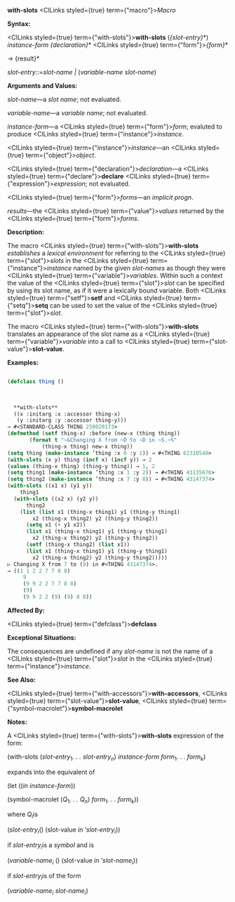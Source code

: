**with-slots** <ClLinks styled={true} term={"macro"}><i>Macro</i></ClLinks> 



**Syntax:** 



<ClLinks styled={true} term={"with-slots"}><b>with-slots</b></ClLinks> (*\{slot-entry\}*\*) *instance-form \{declaration\}*\* <ClLinks styled={true} term={"form"}><i>\{form\}</i></ClLinks>\* 



→ \{result\}\* 



*slot-entry::*=*slot-name |* (*variable-name slot-name*) 



**Arguments and Values:** 



*slot-name*—a *slot name*; not evaluated. 



*variable-name*—a *variable name*; not evaluated. 



*instance-form*—a <ClLinks styled={true} term={"form"}><i>form</i></ClLinks>; evaluted to produce <ClLinks styled={true} term={"instance"}><i>instance</i></ClLinks>. 



<ClLinks styled={true} term={"instance"}><i>instance</i></ClLinks>—an <ClLinks styled={true} term={"object"}><i>object</i></ClLinks>. 



<ClLinks styled={true} term={"declaration"}><i>declaration</i></ClLinks>—a <ClLinks styled={true} term={"declare"}><b>declare</b></ClLinks> <ClLinks styled={true} term={"expression"}><i>expression</i></ClLinks>; not evaluated. 



<ClLinks styled={true} term={"form"}><i>forms</i></ClLinks>—an *implicit progn*. 



*results*—the <ClLinks styled={true} term={"value"}><i>values</i></ClLinks> returned by the <ClLinks styled={true} term={"form"}><i>forms</i></ClLinks>. 



**Description:** 



The macro <ClLinks styled={true} term={"with-slots"}><b>with-slots</b></ClLinks> *establishes* a *lexical environment* for referring to the <ClLinks styled={true} term={"slot"}><i>slots</i></ClLinks> in the <ClLinks styled={true} term={"instance"}><i>instance</i></ClLinks> named by the given *slot-names* as though they were <ClLinks styled={true} term={"variable"}><i>variables</i></ClLinks>. Within such a context the value of the <ClLinks styled={true} term={"slot"}><i>slot</i></ClLinks> can be specified by using its slot name, as if it were a lexically bound variable. Both <ClLinks styled={true} term={"setf"}><b>setf</b></ClLinks> and <ClLinks styled={true} term={"setq"}><b>setq</b></ClLinks> can be used to set the value of the <ClLinks styled={true} term={"slot"}><i>slot</i></ClLinks>. 



The macro <ClLinks styled={true} term={"with-slots"}><b>with-slots</b></ClLinks> translates an appearance of the slot name as a <ClLinks styled={true} term={"variable"}><i>variable</i></ClLinks> into a call to <ClLinks styled={true} term={"slot-value"}><b>slot-value</b></ClLinks>. 



**Examples:**
```lisp

(defclass thing () 

  
  
  **with-slots** 
  ((x :initarg :x :accessor thing-x) 
   (y :initarg :y :accessor thing-y))) 
→ #<STANDARD-CLASS THING 250020173> 
(defmethod (setf thing-x) :before (new-x (thing thing)) 
	   (format t "~&Changing X from ~D to ~D in ~S.~%" 
		   (thing-x thing) new-x thing)) 
(setq thing (make-instance ’thing :x 0 :y 1)) → #<THING 62310540> 
(with-slots (x y) thing (incf x) (incf y)) → 2 
(values (thing-x thing) (thing-y thing)) → 1, 2 
(setq thing1 (make-instance ’thing :x 1 :y 2)) → #<THING 43135676> 
(setq thing2 (make-instance ’thing :x 7 :y 8)) → #<THING 43147374> 
(with-slots ((x1 x) (y1 y)) 
    thing1 
  (with-slots ((x2 x) (y2 y)) 
      thing2 
    (list (list x1 (thing-x thing1) y1 (thing-y thing1) 
		x2 (thing-x thing2) y2 (thing-y thing2)) 
	  (setq x1 (+ y1 x2)) 
	  (list x1 (thing-x thing1) y1 (thing-y thing1) 
		x2 (thing-x thing2) y2 (thing-y thing2)) 
	  (setf (thing-x thing2) (list x1)) 
	  (list x1 (thing-x thing1) y1 (thing-y thing1) 
		x2 (thing-x thing2) y2 (thing-y thing2))))) 
▷ Changing X from 7 to (9) in #<THING 43147374>. 
→ ((1 1 2 2 7 7 8 8) 
     9 
     (9 9 2 2 7 7 8 8) 
     (9) 
     (9 9 2 2 (9) (9) 8 8)) 

```
**Affected By:** 



<ClLinks styled={true} term={"defclass"}><b>defclass</b></ClLinks> 



**Exceptional Situations:** 



The consequences are undefined if any *slot-name* is not the name of a <ClLinks styled={true} term={"slot"}><i>slot</i></ClLinks> in the <ClLinks styled={true} term={"instance"}><i>instance</i></ClLinks>. 



**See Also:** 



<ClLinks styled={true} term={"with-accessors"}><b>with-accessors</b></ClLinks>, <ClLinks styled={true} term={"slot-value"}><b>slot-value</b></ClLinks>, <ClLinks styled={true} term={"symbol-macrolet"}><b>symbol-macrolet</b></ClLinks> 



**Notes:** 



A <ClLinks styled={true} term={"with-slots"}><b>with-slots</b></ClLinks> expression of the form: 



(with-slots (<i>slot-entry</i><sub>1</sub><i>. . . slot-entry<sub>n</sub></i>) <i>instance-form form</i><sub>1</sub><i>. . . form<sub>k</sub></i>) 



expands into the equivalent of 







 



 



(let ((*in instance-form*)) 



(symbol-macrolet (<i>Q</i><sub>1</sub><i>. . . Q<sub>n</sub></i>) <i>form</i><sub>1</sub><i>. . . form<sub>k</sub></i>)) 



where <i>Q<sub>i</sub></i>is 



(<i>slot-entry<sub>i</sub></i>() (slot-value <i>in</i> ’<i>slot-entry<sub>i</sub></i>)) 



if <i>slot-entry<sub>i</sub></i>is a <i>symbol</i> and is 



(<i>variable-name<sub>i</sub></i> () (slot-value <i>in</i> ’<i>slot-name<sub>i</sub></i>)) 



if <i>slot-entry<sub>i</sub></i>is of the form 



(<i>variable-name<sub>i</sub> slot-name<sub>i</sub></i>) 




